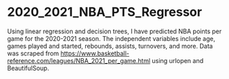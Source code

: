 # 2020_2021_NBA_PTS_Regressor
Using linear regression and decision trees, I have predicted NBA points per game for the 2020-2021 season. The independent variables include age, games played and started, rebounds, assists, turnovers, and more. Data was scraped from https://www.basketball-reference.com/leagues/NBA_2021_per_game.html using urlopen and BeautifulSoup.
